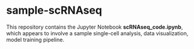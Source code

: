 # sample-scRNAseq
This repository contains the Jupyter Notebook **scRNAseq_code.ipynb**, which appears to involve a sample single-cell analysis, data visualization, model training pipeline.
